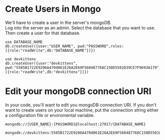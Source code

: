 # Create Users in Mongo

We'll have to create a user in the server's mongoDB.  
Log into the server as an admin. Select the database that you want to use. Then create a user for that database.
```
use DATABASE_NAME
db.createUser({user:"USER_NAME", pwd:"PASSWORD",roles:[{role:"readWrite",db:"DATABASE_NAME"}]})

use devkittens
db.createUser({user:"devkittens", pwd:"5585B1722E9206A4704061E26A2E69F560487768C150D5501039CE7F9693A179",roles:[{role:"readWrite",db:"devkittens"}]})
```
# Edit your mongoDB connection URI
In your code, you'll want to edit you mongoDB connection URI.  If you don't want to create users on your local
machine, put the connection string either a configuration file or enviromental variable.
```
mongodb://{USER_NAME}:{PASSWORD}@localhost:27017/{DATABASE_NAME}  

mongodb://devkittens:5585B1722E9206A4704061E26A2E69F560487768C150D5501039CE7F9693A179@localhost:27017/devkittens
```
